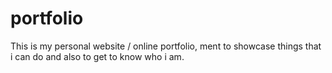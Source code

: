 # portfolio
This is my personal website / online portfolio, ment to showcase things that i can do and also to get to know who i am.

